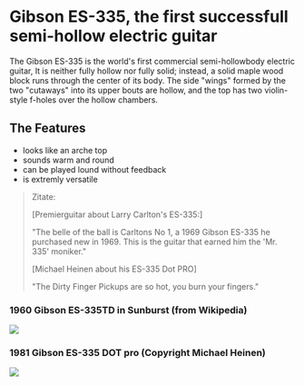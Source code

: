 # Gibson ES-335, the first successfull semi-hollow electric guitar

The Gibson ES-335 is the world's first commercial semi-hollowbody electric guitar,
It is neither fully hollow nor fully solid; instead, a solid maple wood block runs
through the center of its body. The side "wings" formed by the two "cutaways"
into its upper bouts are hollow, and the top has two violin-style f-holes over
the hollow chambers.

## The Features
* looks like an arche top
* sounds warm and round
* can be played lound without feedback
* is extremly versatile

> Zitate:
>
> [Premierguitar about Larry Carlton's ES-335:]
>
> "The belle of the ball is Carltons No 1, a 1969 Gibson ES-335 he purchased
> new in 1969. This is the guitar that earned him the 'Mr. 335' moniker."
>
> [Michael Heinen about his ES-335 Dot PRO]
>
> "The Dirty Finger Pickups are so hot, you burn your fingers."

### 1960 Gibson ES-335TD in Sunburst (from Wikipedia)
<img src="https://upload.wikimedia.org/wikipedia/commons/thumb/0/0c/1960_Gibson_ES-335TD.jpg/220px-1960_Gibson_ES-335TD.jpg"/>

### 1981 Gibson ES-335 DOT pro (Copyright Michael Heinen)
<img src="https://user-images.githubusercontent.com/47143891/85947776-0a9e7a80-b94d-11ea-8d4b-c0b44bd99c10.JPG"/>

